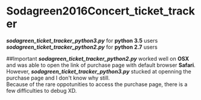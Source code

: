 # Sodagreen2016Concert_ticket_tracker
***sodagreen_ticket_tracker_python3.py*** for **python 3.5** users  
***sodagreen_ticket_tracker_python2.py*** for **python 2.7** users  

##Important
***sodagreen_ticket_tracker_python2.py*** worked well on **OSX** and was able to open the link of purchase page with default browser **Safari**.  
However, ***sodagreen_ticket_tracker_python3.py*** stucked at openning the purchase page and I don't know why still.  
Because of the rare oppotunities to access the purchase page, there is a few difficulties to debug XD.
